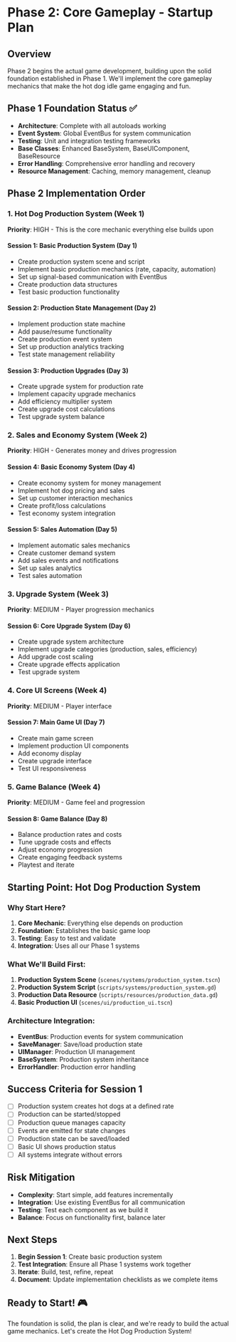 # Phase 2: Core Gameplay - Startup Plan

## Overview
Phase 2 begins the actual game development, building upon the solid foundation established in Phase 1. We'll implement the core gameplay mechanics that make the hot dog idle game engaging and fun.

## Phase 1 Foundation Status ✅
- **Architecture**: Complete with all autoloads working
- **Event System**: Global EventBus for system communication
- **Testing**: Unit and integration testing frameworks
- **Base Classes**: Enhanced BaseSystem, BaseUIComponent, BaseResource
- **Error Handling**: Comprehensive error handling and recovery
- **Resource Management**: Caching, memory management, cleanup

## Phase 2 Implementation Order

### 1. Hot Dog Production System (Week 1)
**Priority**: HIGH - This is the core mechanic everything else builds upon

#### Session 1: Basic Production System (Day 1)
- Create production system scene and script
- Implement basic production mechanics (rate, capacity, automation)
- Set up signal-based communication with EventBus
- Create production data structures
- Test basic production functionality

#### Session 2: Production State Management (Day 2)
- Implement production state machine
- Add pause/resume functionality
- Create production event system
- Set up production analytics tracking
- Test state management reliability

#### Session 3: Production Upgrades (Day 3)
- Create upgrade system for production rate
- Implement capacity upgrade mechanics
- Add efficiency multiplier system
- Create upgrade cost calculations
- Test upgrade system balance

### 2. Sales and Economy System (Week 2)
**Priority**: HIGH - Generates money and drives progression

#### Session 4: Basic Economy System (Day 4)
- Create economy system for money management
- Implement hot dog pricing and sales
- Set up customer interaction mechanics
- Create profit/loss calculations
- Test economy system integration

#### Session 5: Sales Automation (Day 5)
- Implement automatic sales mechanics
- Create customer demand system
- Add sales events and notifications
- Set up sales analytics
- Test sales automation

### 3. Upgrade System (Week 3)
**Priority**: MEDIUM - Player progression mechanics

#### Session 6: Core Upgrade System (Day 6)
- Create upgrade system architecture
- Implement upgrade categories (production, sales, efficiency)
- Add upgrade cost scaling
- Create upgrade effects application
- Test upgrade system

### 4. Core UI Screens (Week 4)
**Priority**: MEDIUM - Player interface

#### Session 7: Main Game UI (Day 7)
- Create main game screen
- Implement production UI components
- Add economy display
- Create upgrade interface
- Test UI responsiveness

### 5. Game Balance (Week 4)
**Priority**: MEDIUM - Game feel and progression

#### Session 8: Game Balance (Day 8)
- Balance production rates and costs
- Tune upgrade costs and effects
- Adjust economy progression
- Create engaging feedback systems
- Playtest and iterate

## Starting Point: Hot Dog Production System

### Why Start Here?
1. **Core Mechanic**: Everything else depends on production
2. **Foundation**: Establishes the basic game loop
3. **Testing**: Easy to test and validate
4. **Integration**: Uses all our Phase 1 systems

### What We'll Build First:
1. **Production System Scene** (`scenes/systems/production_system.tscn`)
2. **Production System Script** (`scripts/systems/production_system.gd`)
3. **Production Data Resource** (`scripts/resources/production_data.gd`)
4. **Basic Production UI** (`scenes/ui/production_ui.tscn`)

### Architecture Integration:
- **EventBus**: Production events for system communication
- **SaveManager**: Save/load production state
- **UIManager**: Production UI management
- **BaseSystem**: Production system inheritance
- **ErrorHandler**: Production error handling

## Success Criteria for Session 1
- [ ] Production system creates hot dogs at a defined rate
- [ ] Production can be started/stopped
- [ ] Production queue manages capacity
- [ ] Events are emitted for state changes
- [ ] Production state can be saved/loaded
- [ ] Basic UI shows production status
- [ ] All systems integrate without errors

## Risk Mitigation
- **Complexity**: Start simple, add features incrementally
- **Integration**: Use existing EventBus for all communication
- **Testing**: Test each component as we build it
- **Balance**: Focus on functionality first, balance later

## Next Steps
1. **Begin Session 1**: Create basic production system
2. **Test Integration**: Ensure all Phase 1 systems work together
3. **Iterate**: Build, test, refine, repeat
4. **Document**: Update implementation checklists as we complete items

## Ready to Start! 🎮
The foundation is solid, the plan is clear, and we're ready to build the actual game mechanics. Let's create the Hot Dog Production System! 